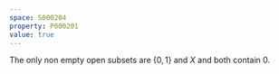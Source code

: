 ```yaml
---
space: S000204
property: P000201
value: true
---
```


The only non empty open subsets are $\{0,1\}$ and $X$ and both contain $0$.